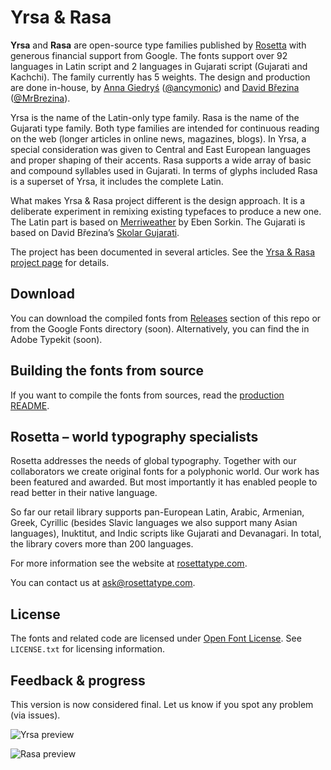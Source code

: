 # Yrsa & Rasa

**Yrsa** and **Rasa** are open-source type families published by [Rosetta](https://rosettatype.com) with generous financial support from Google. The fonts support over 92 languages in Latin script and 2 languages in Gujarati script (Gujarati and Kachchi). The family currently has 5 weights. The design and production are done in-house, by [Anna Giedryś](http://ancymonic.com) ([@ancymonic](http://github.com/ancymonic)) and [David Březina](http://davi.cz) ([@MrBrezina](http://github.com/MrBrezina)).

Yrsa is the name of the Latin-only type family. Rasa is the name of the Gujarati type family. Both type families are intended for continuous reading on the web (longer articles in online news, magazines, blogs). In Yrsa, a special consideration was given to Central and East European languages and proper shaping of their accents. Rasa supports a wide array of basic and compound syllables used in Gujarati. In terms of glyphs included Rasa is a superset of Yrsa, it includes the complete Latin.

What makes Yrsa & Rasa project different is the design approach. It is a deliberate experiment in remixing existing typefaces to produce a new one. The Latin part is based on [Merriweather](http://sorkintype.com/fonts.html#mw) by Eben Sorkin. The Gujarati is based on David Březina’s [Skolar Gujarati](https://www.rosettatype.com/Skolar#gujarati).

The project has been documented in several articles. See the [Yrsa & Rasa project page](http://github.rosettatype.com/yrsa-rasa) for details.


## Download

You can download the compiled fonts from [Releases](https://github.com/rosettatype/yrsa-rasa/releases) section of this repo or from the Google Fonts directory (soon). Alternatively, you can find the in Adobe Typekit (soon).


## Building the fonts from source

If you want to compile the fonts from sources, read the [production README](https://github.com/rosettatype/yrsa-rasa/tree/master/documentation).


## Rosetta – world typography specialists

Rosetta addresses the needs of global typography. Together with our collaborators we create original fonts for a polyphonic world. Our work has been featured and awarded. But most importantly it has enabled people to read better in their native language.

So far our retail library supports pan-European Latin, Arabic, Armenian, Greek, Cyrillic (besides Slavic languages we also support many Asian languages), Inuktitut, and Indic scripts like Gujarati and Devanagari. In total, the library covers more than 200 languages.

For more information see the website at [rosettatype.com](http://rosettatype.com).

You can contact us at <ask@rosettatype.com>.


## License

The fonts and related code are licensed under [Open Font License](https://github.com/rosettatype/yrsa-rasa/tree/master/LICENSE.txt). See `LICENSE.txt` for licensing information.


## Feedback & progress

This version is now considered final. Let us know if you spot any problem (via issues).

![Yrsa preview](https://rawgithub.com/rosettatype/yrsa-rasa/master/documentation/Yrsa-Rasa-previews_1.svg)

![Rasa preview](https://rawgithub.com/rosettatype/yrsa-rasa/master/documentation/Yrsa-Rasa-previews_2.svg)
